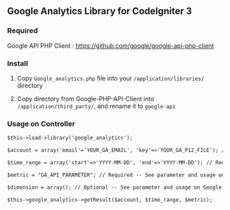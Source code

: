 ## Google Analytics Library for CodeIgniter 3

### Required

Google API PHP Client : https://github.com/google/google-api-php-client

### Install

1. Copy `Google_analytics.php` file into your `/application/libraries/` directory

2. Copy directory from Google-PHP-API-Client into `/application/third_party/`, and rename it to `google-api`

### Usage on Controller

```html
$this->load->library('google_analytics');

$account = array('email'='YOUR_GA_EMAIL', 'key'=>'YOUR_GA_P12_FILE'); // Required

$time_range = array('start'=>'YYYY-MM-DD', 'end'=>'YYYY-MM-DD'); // Required

$metric = "GA_API_PARAMETER"; // Required -- See parameter and usage on Google Analytics API

$dimension = array(); // Optional -- See parameter and usage on Google Analytics API

$this->google_analytics->getResult($account, $time_range, $metric);
```
